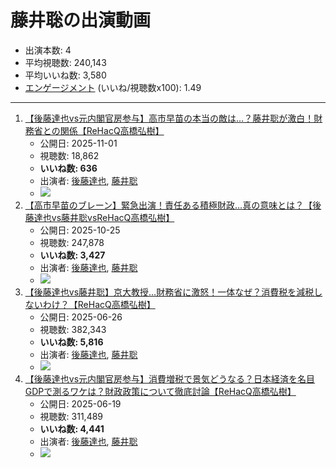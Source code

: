 # 藤井聡の出演動画

- 出演本数: 4
- 平均視聴数: 240,143
- 平均いいね数: 3,580
- [エンゲージメント](/rehacq_fan/engagement) (いいね/視聴数x100): 1.49


----

1.  [【後藤達也vs元内閣官房参与】高市早苗の本当の敵は…？藤井聡が激白！財務省との関係【ReHacQ高橋弘樹】](/rehacq_fan/ids/sTC4VWsV6m8 "wikilink")
    -   公開日: 2025-11-01
    -   視聴数: 18,862
    -   **いいね数: 636**
    -   出演者: [後藤達也](/rehacq_fan/people/後藤達也 "wikilink"), [藤井聡](/rehacq_fan/people/藤井聡 "wikilink")
    - [![](https://img.youtube.com/vi/sTC4VWsV6m8/hqdefault.jpg)](https://www.youtube.com/watch?v=sTC4VWsV6m8)
1.  [【高市早苗のブレーン】緊急出演！責任ある積極財政…真の意味とは？【後藤達也vs藤井聡vsReHacQ高橋弘樹】](/rehacq_fan/ids/NnEZ6wVBVEM "wikilink")
    -   公開日: 2025-10-25
    -   視聴数: 247,878
    -   **いいね数: 3,427**
    -   出演者: [後藤達也](/rehacq_fan/people/後藤達也 "wikilink"), [藤井聡](/rehacq_fan/people/藤井聡 "wikilink")
    - [![](https://img.youtube.com/vi/NnEZ6wVBVEM/hqdefault.jpg)](https://www.youtube.com/watch?v=NnEZ6wVBVEM)
1.  [【後藤達也vs藤井聡】京大教授…財務省に激怒！一体なぜ？消費税を減税しないわけ？【ReHacQ高橋弘樹】](/rehacq_fan/ids/yfJGyvyEN30 "wikilink")
    -   公開日: 2025-06-26
    -   視聴数: 382,343
    -   **いいね数: 5,816**
    -   出演者: [後藤達也](/rehacq_fan/people/後藤達也 "wikilink"), [藤井聡](/rehacq_fan/people/藤井聡 "wikilink")
    - [![](https://img.youtube.com/vi/yfJGyvyEN30/hqdefault.jpg)](https://www.youtube.com/watch?v=yfJGyvyEN30)
1.  [【後藤達也vs元内閣官房参与】消費増税で景気どうなる？日本経済を名目GDPで測るワケは？財政政策について徹底討論【ReHacQ高橋弘樹】](/rehacq_fan/ids/YH8_AQrbwLw "wikilink")
    -   公開日: 2025-06-19
    -   視聴数: 311,489
    -   **いいね数: 4,441**
    -   出演者: [後藤達也](/rehacq_fan/people/後藤達也 "wikilink"), [藤井聡](/rehacq_fan/people/藤井聡 "wikilink")
    - [![](https://img.youtube.com/vi/YH8_AQrbwLw/hqdefault.jpg)](https://www.youtube.com/watch?v=YH8_AQrbwLw)
